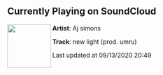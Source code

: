 ## Currently Playing on SoundCloud

[<img align="left" width="100" src="https://i1.sndcdn.com/artworks-ygjIYx0Z4pivr7GB-769rBA-t50x50.jpg">](https://soundcloud.com/ajsimons/newlight)

**Artist**: Aj simons 

**Track**: new light (prod. umru)

Last updated at 09/13/2020 20:49
